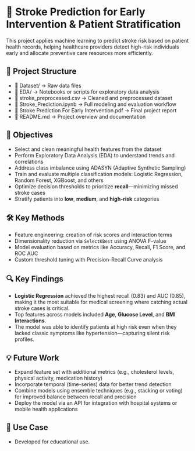 # 🧠 Stroke Prediction for Early Intervention & Patient Stratification

This project applies machine learning to predict stroke risk based on patient health records, helping healthcare providers detect high-risk individuals early and allocate preventive care resources more efficiently.

## 📁 Project Structure

 - 📂 Dataset/ → Raw data files
 - 📂 EDA/ → Notebooks or scripts for exploratory data analysis
 - 📄 stroke_preprocessed.csv → Cleaned and preprocessed dataset
 - 📄 Stroke_Prediction.ipynb → Full modeling and evaluation workflow
 - 📄 Stroke Prediction For Early Intervention.pdf → Final project report
 - 📄 README.md → Project overview and documentation

## 📌 Objectives

- Select and clean meaningful health features from the dataset
- Perform Exploratory Data Analysis (EDA) to understand trends and correlations
- Address class imbalance using ADASYN (Adaptive Synthetic Sampling)
- Train and evaluate multiple classification models: Logistic Regression, Random Forest, XGBoost, and others
- Optimize decision thresholds to prioritize **recall**—minimizing missed stroke cases
- Stratify patients into **low**, **medium**, and **high-risk** categories

## 🛠️ Key Methods

- Feature engineering: creation of risk scores and interaction terms
- Dimensionality reduction via `SelectKBest` using ANOVA F-value
- Model evaluation based on metrics like Accuracy, Recall, F1 Score, and ROC AUC
- Custom threshold tuning with Precision-Recall Curve analysis

## 🔍 Key Findings

- **Logistic Regression** achieved the highest recall (0.83) and AUC (0.85), making it the most suitable for medical screening where catching actual stroke cases is critical.
- Top features across models included **Age**, **Glucose Level**, and **BMI Interactions**.
- The model was able to identify patients at high risk even when they lacked classic symptoms like hypertension—capturing silent risk profiles.

## 💡 Future Work

- Expand feature set with additional metrics (e.g., cholesterol levels, physical activity, medication history)
- Incorporate temporal (time-series) data for better trend detection
- Combine models using ensemble techniques (e.g., stacking or voting) for improved balance between recall and precision
- Deploy the model via an API for integration with hospital systems or mobile health applications


## 👥 Use Case

- Developed for educational use.
